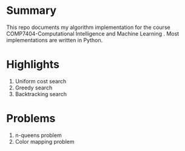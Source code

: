 # Summary
This repo documents my algorithm implementation for the course COMP7404-Computational Intelligence and Machine Learning . Most implementations are written in Python.

# Highlights
1. Uniform cost search
2. Greedy search
3. Backtracking search

# Problems
1. n-queens problem
2. Color mapping problem

